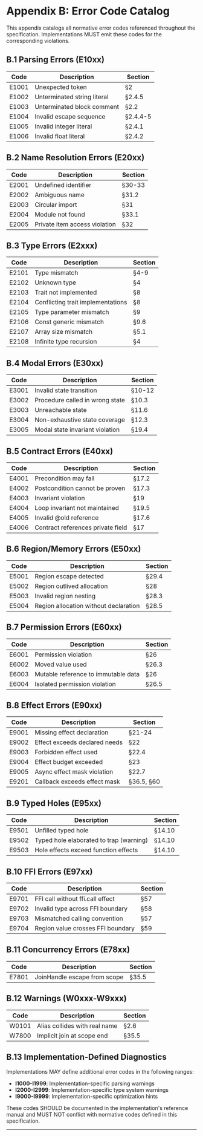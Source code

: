 # Appendix B: Error Code Catalog

This appendix catalogs all normative error codes referenced throughout the specification. Implementations MUST emit these codes for the corresponding violations.

## B.1 Parsing Errors (E10xx)

| Code | Description | Section |
|------|-------------|---------|
| E1001 | Unexpected token | §2 |
| E1002 | Unterminated string literal | §2.4.5 |
| E1003 | Unterminated block comment | §2.2 |
| E1004 | Invalid escape sequence | §2.4.4-5 |
| E1005 | Invalid integer literal | §2.4.1 |
| E1006 | Invalid float literal | §2.4.2 |

## B.2 Name Resolution Errors (E20xx)

| Code | Description | Section |
|------|-------------|---------|
| E2001 | Undefined identifier | §30-33 |
| E2002 | Ambiguous name | §31.2 |
| E2003 | Circular import | §31 |
| E2004 | Module not found | §33.1 |
| E2005 | Private item access violation | §32 |

## B.3 Type Errors (E2xxx)

| Code | Description | Section |
|------|-------------|---------|
| E2101 | Type mismatch | §4-9 |
| E2102 | Unknown type | §4 |
| E2103 | Trait not implemented | §8 |
| E2104 | Conflicting trait implementations | §8 |
| E2105 | Type parameter mismatch | §9 |
| E2106 | Const generic mismatch | §9.6 |
| E2107 | Array size mismatch | §5.1 |
| E2108 | Infinite type recursion | §4 |

## B.4 Modal Errors (E30xx)

| Code | Description | Section |
|------|-------------|---------|
| E3001 | Invalid state transition | §10-12 |
| E3002 | Procedure called in wrong state | §10.3 |
| E3003 | Unreachable state | §11.6 |
| E3004 | Non-exhaustive state coverage | §12.3 |
| E3005 | Modal state invariant violation | §19.4 |

## B.5 Contract Errors (E40xx)

| Code | Description | Section |
|------|-------------|---------|
| E4001 | Precondition may fail | §17.2 |
| E4002 | Postcondition cannot be proven | §17.3 |
| E4003 | Invariant violation | §19 |
| E4004 | Loop invariant not maintained | §19.5 |
| E4005 | Invalid @old reference | §17.6 |
| E4006 | Contract references private field | §17 |

## B.6 Region/Memory Errors (E50xx)

| Code | Description | Section |
|------|-------------|---------|
| E5001 | Region escape detected | §29.4 |
| E5002 | Region outlived allocation | §28 |
| E5003 | Invalid region nesting | §28.3 |
| E5004 | Region allocation without declaration | §28.5 |

## B.7 Permission Errors (E60xx)

| Code | Description | Section |
|------|-------------|---------|
| E6001 | Permission violation | §26 |
| E6002 | Moved value used | §26.3 |
| E6003 | Mutable reference to immutable data | §26 |
| E6004 | Isolated permission violation | §26.5 |

## B.8 Effect Errors (E90xx)

| Code | Description | Section |
|------|-------------|---------|
| E9001 | Missing effect declaration | §21-24 |
| E9002 | Effect exceeds declared needs | §22 |
| E9003 | Forbidden effect used | §22.4 |
| E9004 | Effect budget exceeded | §23 |
| E9005 | Async effect mask violation | §22.7 |
| E9201 | Callback exceeds effect mask | §36.5, §60 |

## B.9 Typed Holes (E95xx)

| Code | Description | Section |
|------|-------------|---------|
| E9501 | Unfilled typed hole | §14.10 |
| E9502 | Typed hole elaborated to trap (warning) | §14.10 |
| E9503 | Hole effects exceed function effects | §14.10 |

## B.10 FFI Errors (E97xx)

| Code | Description | Section |
|------|-------------|---------|
| E9701 | FFI call without ffi.call effect | §57 |
| E9702 | Invalid type across FFI boundary | §58 |
| E9703 | Mismatched calling convention | §57 |
| E9704 | Region value crosses FFI boundary | §59 |

## B.11 Concurrency Errors (E78xx)

| Code | Description | Section |
|------|-------------|---------|
| E7801 | JoinHandle escape from scope | §35.5 |

## B.12 Warnings (W0xxx-W9xxx)

| Code | Description | Section |
|------|-------------|---------|
| W0101 | Alias collides with real name | §2.6 |
| W7800 | Implicit join at scope end | §35.5 |

## B.13 Implementation-Defined Diagnostics

Implementations MAY define additional error codes in the following ranges:
- **I1000-I1999**: Implementation-specific parsing warnings
- **I2000-I2999**: Implementation-specific type system warnings
- **I9000-I9999**: Implementation-specific optimization hints

These codes SHOULD be documented in the implementation's reference manual and MUST NOT conflict with normative codes defined in this specification.

---
